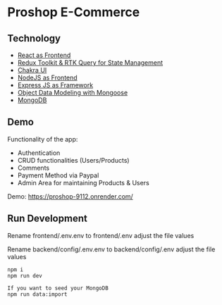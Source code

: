 # Proshop E-Commerce

## Technology

- [React as Frontend](https://reactjs.org/)
- [Redux Toolkit & RTK Query for State Management](https://redux-toolkit.js.org/)
- [Chakra UI](https://chakra-ui.com/docs/components)
- [NodeJS as Frontend](https://nodejs.org/)
- [Express JS as Framework](https://expressjs.com/)
- [Object Data Modeling with Mongoose](https://mongoosejs.com/)
- [MongoDB](https://mongodb.com/)

## Demo

Functionality of the app:

- Authentication
- CRUD functionalities (Users/Products)
- Comments
- Payment Method via Paypal
- Admin Area for maintaining Products & Users

Demo: https://proshop-9112.onrender.com/

## Run Development
Rename frontend/.env.env to frontend/.env adjust the file values

Rename backend/config/.env.env to backend/config/.env adjust the file values


``` 
npm i
npm run dev

If you want to seed your MongoDB
npm run data:import
